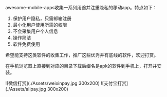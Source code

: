 awesome-mobile-apps收集一系列用途并注重隐私的移动app。特点如下：

1. 保护用户隐私，只需邮箱注册
2. 最小化用户使用所需的权限
3. 不会采集用户个人信息
4. 操作简洁
5. 软件免费使用

希望能支持这类软件的收集工作，推广这些优秀并有底线的软件，欢迎打赏。

在手机浏览器上直接到对应的目录下载后缀名是apk的软件到手机上，打开并安装。

![微信打赏](./Assets/weixinpay.jpg 300x200)
![支付宝打赏](./Assets/alipay.jpg 300x200)
